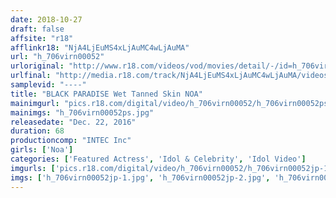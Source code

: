 ```yaml
---
date: 2018-10-27
draft: false
affsite: "r18"
afflinkr18: "NjA4LjEuMS4xLjAuMC4wLjAuMA"
url: "h_706virn00052"
urloriginal: "http://www.r18.com/videos/vod/movies/detail/-/id=h_706virn00052"
urlfinal: "http://media.r18.com/track/NjA4LjEuMS4xLjAuMC4wLjAuMA/videos/vod/movies/detail/-/id=h_706virn00052"
samplevid: "----"
title: "BLACK PARADISE Wet Tanned Skin NOA"
mainimgurl: "pics.r18.com/digital/video/h_706virn00052/h_706virn00052ps.jpg"
mainimgs: "h_706virn00052ps.jpg"
releasedate: "Dec. 22, 2016"
duration: 68
productioncomp: "INTEC Inc"
girls: ['Noa']
categories: ['Featured Actress', 'Idol & Celebrity', 'Idol Video']
imgurls: ['pics.r18.com/digital/video/h_706virn00052/h_706virn00052jp-1.jpg', 'pics.r18.com/digital/video/h_706virn00052/h_706virn00052jp-2.jpg', 'pics.r18.com/digital/video/h_706virn00052/h_706virn00052jp-3.jpg', 'pics.r18.com/digital/video/h_706virn00052/h_706virn00052jp-4.jpg', 'pics.r18.com/digital/video/h_706virn00052/h_706virn00052jp-5.jpg', 'pics.r18.com/digital/video/h_706virn00052/h_706virn00052jp-6.jpg', 'pics.r18.com/digital/video/h_706virn00052/h_706virn00052jp-7.jpg', 'pics.r18.com/digital/video/h_706virn00052/h_706virn00052jp-8.jpg', 'pics.r18.com/digital/video/h_706virn00052/h_706virn00052jp-9.jpg', 'pics.r18.com/digital/video/h_706virn00052/h_706virn00052jp-10.jpg', 'pics.r18.com/digital/video/h_706virn00052/h_706virn00052jp-11.jpg', 'pics.r18.com/digital/video/h_706virn00052/h_706virn00052jp-12.jpg', 'pics.r18.com/digital/video/h_706virn00052/h_706virn00052jp-13.jpg', 'pics.r18.com/digital/video/h_706virn00052/h_706virn00052jp-14.jpg', 'pics.r18.com/digital/video/h_706virn00052/h_706virn00052jp-15.jpg', 'pics.r18.com/digital/video/h_706virn00052/h_706virn00052jp-16.jpg', 'pics.r18.com/digital/video/h_706virn00052/h_706virn00052jp-17.jpg', 'pics.r18.com/digital/video/h_706virn00052/h_706virn00052jp-18.jpg', 'pics.r18.com/digital/video/h_706virn00052/h_706virn00052jp-19.jpg', 'pics.r18.com/digital/video/h_706virn00052/h_706virn00052jp-20.jpg']
imgs: ['h_706virn00052jp-1.jpg', 'h_706virn00052jp-2.jpg', 'h_706virn00052jp-3.jpg', 'h_706virn00052jp-4.jpg', 'h_706virn00052jp-5.jpg', 'h_706virn00052jp-6.jpg', 'h_706virn00052jp-7.jpg', 'h_706virn00052jp-8.jpg', 'h_706virn00052jp-9.jpg', 'h_706virn00052jp-10.jpg', 'h_706virn00052jp-11.jpg', 'h_706virn00052jp-12.jpg', 'h_706virn00052jp-13.jpg', 'h_706virn00052jp-14.jpg', 'h_706virn00052jp-15.jpg', 'h_706virn00052jp-16.jpg', 'h_706virn00052jp-17.jpg', 'h_706virn00052jp-18.jpg', 'h_706virn00052jp-19.jpg', 'h_706virn00052jp-20.jpg']
---
```


